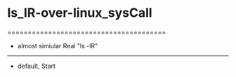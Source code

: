 # ls_lR-over-linux_sysCall
=======================================
* almost simiular Real "ls -lR"

---------------------------------------
* default, Start
